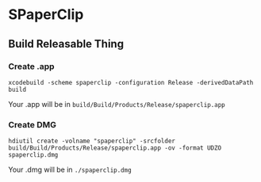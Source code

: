 # SPaperClip

## Build Releasable Thing
### Create .app
`xcodebuild -scheme spaperclip -configuration Release -derivedDataPath build`

Your .app will be in `build/Build/Products/Release/spaperclip.app`



### Create DMG
`hdiutil create -volname "spaperclip" -srcfolder build/Build/Products/Release/spaperclip.app -ov -format UDZO spaperclip.dmg`

Your .dmg will be in `./spaperclip.dmg`
